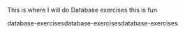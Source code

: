 This is where I will do Database exercises
this is fun

database-exercisesdatabase-exercisesdatabase-exercises
